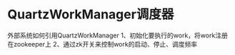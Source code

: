 # QuartzWorkManager调度器
外部系统如何引用QuartzWorkManager
1、初始化要执行的work，将work注册在zookeeper上
2、通过zk开关来控制work的启动、停止、调度频率
 <bean id="scheduler" class="org.quartz.impl.StdSchedulerFactory" factory-method="getDefaultScheduler"/>
    <bean id="retryPolicy" class="org.apache.curator.retry.ExponentialBackoffRetry">
        <constructor-arg value="1000"/>
        <constructor-arg value="20"/>
        <constructor-arg value="10"/>
    </bean>
    <bean id="zkClient" class="org.apache.curator.framework.CuratorFrameworkFactory" factory-method="newClient">
        <constructor-arg type="java.lang.String" value="${zookeeper.group.hosts}"/>
        <constructor-arg ref="retryPolicy"/>
    </bean>
    <bean id="workerRegistered" class="com.XXXX.worker.WorkerRegistered">
        <constructor-arg ref="zkClient"/>
        <constructor-arg value="/com/XXX/worker"/>
        <constructor-arg ref="scheduler"/>
    </bean>
    <bean id="initWorker" class="com.XXXX.InitWorker" init-method="init">
    <property name="scheduler" ref="scheduler"/>
        <property name="workerRegistered" ref="workerRegistered"/>
        <property name="cron" value="${zookeeper.group.cron}"/>
        <property name="map">
            <map key-type="java.lang.String">
                <entry key="workerInput">
                    <map key-type="java.lang.String">
                        <entry key="xxxx" value-ref="xxxx"/>
                    </map>
                </entry>
        </property>
    </bean>
